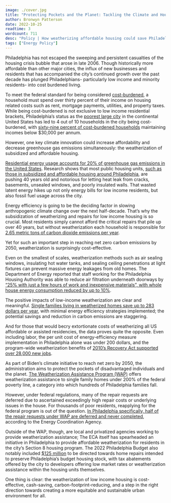 ```yaml
---
image: ./cover.jpg
title: "Protecting Pockets and the Planet: Tackling the Climate and Housing Crises Simultaneously"
author: Bronwyn Patterson
date: 2022-10-25
readtime: 3
wordcount: 711
desc: "Policy | How weatherizing affordable housing could save Philadelphians cash and the city its carbon footprint."
tags: ["Energy Policy"]
---
```


Philadelphia has not escaped the sweeping and persistent casualties of the housing crisis bubble that arose in late 2006. Though historically more affordable than other major cities, the influx of new businesses and residents that has accompanied the city’s continued
growth over the past decade has plunged Philadelphians- particularly low income and minority residents- into cost burdened living.

To meet the federal standard for being considered [cost-burdened](https://www.pewtrusts.org/en/research-and-analysis/reports/2020/09/the-state-of-housing-affordability-in-philadelphia), a household must spend over thirty percent of their income on housing related costs such as rent, mortgage payments, utilities, and property taxes. While being cost-burdened is not exclusive to low income residential brackets, Philadelphia’s status as the [poorest large city](https://www.phila.gov/2022-09-22-statement-on-2021-poverty-data-from-u-s-census-bureau/) in the continental United States has led to 4 out of 10 households in the city being cost-burdened, with [sixty-nine percent of cost-burdened households](https://www.pewtrusts.org/en/research-and-analysis/reports/2020/09/the-state-of-housing-affordability-in-philadelphia) maintaining incomes below $30,000 per annum.

However, one key climate innovation could increase affordability and decrease greenhouse gas emissions simultaneously: the weatherization of subsidized and affordable housing.

[Residential energy usage accounts for 20% of greenhouse gas emissions in the United States](https://www.brookings.edu/blog/the-avenue/2022/10/10/the-u-s-needs-better-more-accessible-home-weatherization-programs/). Research shows that most public housing units, [such as those in subsidized and affordable housing around Philadelphia](https://www.nrel.gov/docs/fy16osti/65354.pdf), are pushing 40 years old and notorious for letting heat leak from cracks, basements, unsealed windows, and poorly insulated walls. That wasted latent energy hikes up not only energy bills for low income residents, but also fossil fuel usage across the city.

Energy efficiency is going to be the deciding factor in slowing anthropogenic climate change over the next half-decade. That’s why the subsidization of weatherizing and repairs for low income housing is so crucial. Most residents simply cannot afford the critical repairs that pile up over 40 years, but without weatherization each household is responsible for [2.65 metric tons of carbon dioxide emissions per year](https://www.npr.org/2022/05/13/1096114029/low-income-energy-efficient-weatherization-program-3-5b-needy).

Yet for such an important step in reaching net zero carbon emissions by 2050, weatherization is surprisingly cost-effective.

Even on the smallest of scales, weatherization methods such as air sealing windows, insulating hot water tanks, and sealing ceiling penetrations at light fixtures can prevent massive energy leakages from old homes. The Department of Energy reported that staff working for the Philadelphia Housing Authority was able to reduce air filtration underneath doorways by [“25% with just a few hours of work and inexpensive materials”, with whole house energy consumption reduced by up to 10%](https://www.nrel.gov/docs/fy16osti/65354.pdf).

The positive impacts of low-income weatherization are clear and meaningful. [Single families living in weatherized homes save up to 283 dollars per year](https://www.energy.gov/sites/default/files/2015/08/f25/WAP_NationalEvaluation_WxWorks_v14_blue_8%205%2015.pdf), with minimal energy efficiency strategies implemented; the potential savings and reduction in carbon emissions are staggering.

And for those that would becry extortionate costs of weatherizing all US affordable or assisted residencies, the data proves quite the opposite. Even including labor, the per unit cost of energy-efficiency measure implementation in Philadelphia alone was under 200 dollars, and the program-wide weatherization benefits of [2010’s Recovery Act supported over 28,000 new jobs](https://www.energy.gov/sites/default/files/2015/08/f25/WAP_NationalEvaluation_WxWorks_v14_blue_8%205%2015.pdf).

As part of Biden’s climate initiative to reach net zero by 2050, the administration aims to protect the pockets of disadvantaged individuals and the planet. [The Weatherization Assistance Program (WAP)](https://www.energy.gov/eere/wap/weatherization-assistance-program) offers weatherization assistance to single family homes under 200% of the federal poverty line, a category into which hundreds of Philadelphia families fall.

However, under federal regulations, many of the repair requests are deferred due to ascertained exceedingly high repair costs or underlying issues in the house. For thousands of poor residents, reapplying for the federal program is out of the question. [In Philadelphia specifically, half of the repair requests under WAP are deferred and never completed](https://www.npr.org/2022/05/13/1096114029/low-income-energy-efficient-weatherization-program-3-5b-needy), according to the Energy Coordination Agency.

Outside of the WAP, though, are local and privatized agencies working to provide weatherization assistance; The ECA itself has spearheaded an initiative in Philadelphia to provide affordable weatherization for residents in the city’s Section 8 housing program. The 2022 Philadelphia Budget also notably included [$125 million](https://www.inquirer.com/real-estate/housing/tax-abatement-affordable-housing-philadelphia-home-repair-20220712.html#loaded) to be directed towards home repairs intended to preserve Philadelphia’s budget housing stock, with tax abatements offered by the city to developers offering low market rates or weatherization assistance within the housing units themselves.

One thing is clear: the weatherization of low income housing is cost-effective, cash-saving, carbon-footprint-reducing, and a step in the right direction towards creating a more equitable and sustainable urban environment for all.
